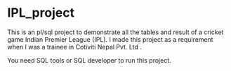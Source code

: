 # IPL_project
This is an pl/sql project to demonstrate all the tables and result of a cricket game Indian Premier League (IPL). I made this project as a requirement when I was a trainee in Cotiviti Nepal Pvt. Ltd . 

You need SQL tools or SQL developer to run this project. 
